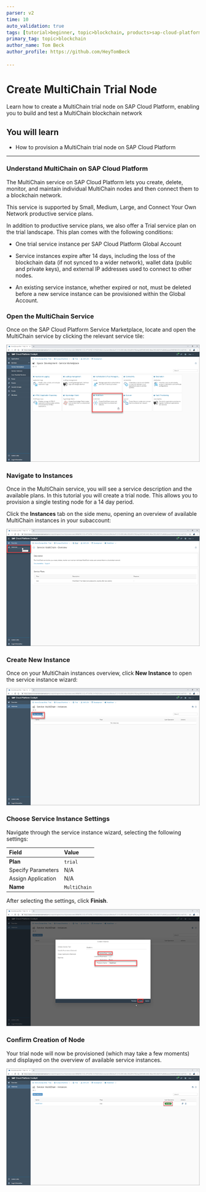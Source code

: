 ```yaml
---
parser: v2
time: 10
auto_validation: true
tags: [tutorial>beginner, topic>blockchain, products>sap-cloud-platform, topic>cloud]
primary_tag: topic>blockchain
author_name: Tom Beck
author_profile: https://github.com/HeyTomBeck

---
```


# Create MultiChain Trial Node
<!-- description --> Learn how to create a MultiChain trial node on SAP Cloud Platform, enabling you to build and test a MultiChain blockchain network

## You will learn
  - How to provision a MultiChain trial node on SAP Cloud Platform

---

### Understand MultiChain on SAP Cloud Platform


The MultiChain service on SAP Cloud Platform lets you create, delete, monitor, and maintain individual MultiChain nodes and then connect them to a blockchain network.

This service is supported by Small, Medium, Large, and Connect Your Own Network productive service plans.

In addition to productive service plans, we also offer a Trial service plan on the trial landscape. This plan comes with the following conditions:

- One trial service instance per SAP Cloud Platform Global Account

- Service instances expire after 14 days, including the loss of the blockchain data (if not synced to a wider network), wallet data (public and private keys), and external IP addresses used to connect to other nodes.

- An existing service instance, whether expired or not, must be deleted before a new service instance can be provisioned within the Global Account.


### Open the MultiChain Service


Once on the SAP Cloud Platform Service Marketplace, locate and open the MultiChain service by clicking the relevant service tile:

![Image depicting SAP Cloud Platform marketplace](01--ServiceMarketplace.png)


### Navigate to Instances


Once in the MultiChain service, you will see a service description and the available plans. In this tutorial you will create a trial node. This allows you to provision a single testing node for a 14 day period.

Click the **Instances** tab on the side menu, opening an overview of available MultiChain instances in your subaccount:

![Image depicting MultiChain Service dashboard](02--Instances.png)


### Create New Instance


Once on your MultiChain instances overview, click **New Instance** to open the service instance wizard:

![Image depicting MultiChain service instances overview](03--Create-Instances.png)


### Choose Service Instance Settings


Navigate through the service instance wizard, selecting the following settings:

Field | Value
:------|:--------
**Plan**  | `trial`
Specify Parameters | N/A
Assign Application | N/A
**Name** | `MultiChain`

After selecting the settings, click **Finish**.

![Image depicting Multichain service instance wizard](04--Create-Instances-Window.png)


### Confirm Creation of Node


Your trial node will now be provisioned (which may take a few moments) and displayed on the overview of available service instances.

![Image depicting MultiChain node provisioned](05--Confirmation.png)



